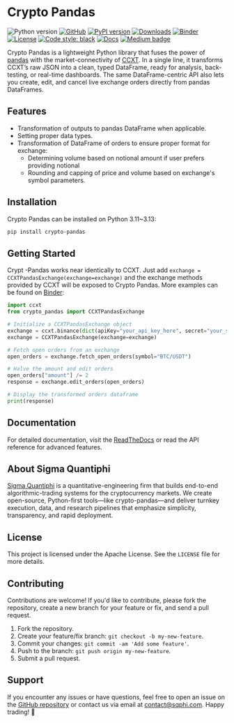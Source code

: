 # Crypto Pandas

![Python version](https://img.shields.io/badge/python-3.11%20%7C%203.12%20%7C%203.13-blue.svg)
[![GitHub](https://img.shields.io/badge/github-Visit&nbsp;Repo-black?style=for-the-badge&logo=github)](https://github.com/sigma-quantiphi/crypto-pandas)
[![PyPI version](https://badge.fury.io/py/crypto-pandas.svg)](https://pypi.org/project/crypto-pandas/)
[![Downloads](https://img.shields.io/pypi/dm/crypto-pandas)](https://pypi.org/project/crypto-pandas/#files)
[![Binder](https://mybinder.org/badge_logo.svg)](https://mybinder.org/v2/gh/sigma-quantiphi/crypto-pandas/HEAD?urlpath=%2Fdoc%2Ftree%2Fexamples)
[![License](https://img.shields.io/badge/license-Apache%202.0-blue.svg)](https://github.com/sigma-quantiphi/crypto-pandas/blob/main/LICENSE.md)
[![Code style: black](https://img.shields.io/badge/code%20style-black-000000.svg)](https://github.com/psf/black)
[![Docs](https://readthedocs.org/projects/crypto-pandas/badge/?version=latest)](https://crypto-pandas.readthedocs.io/en/latest/)
[![Medium badge](https://img.shields.io/badge/-Follow&nbsp;on&nbsp;Medium-black?style=social&logo=medium)](https://medium.com/@lucasjamar47)

Crypto Pandas is a lightweight Python library that fuses the power of [pandas](https://pandas.pydata.org/) with the market-connectivity of [CCXT](https://github.com/ccxt/ccxt/).
In a single line, it transforms CCXT’s raw JSON into a clean, typed DataFrame, ready for analysis, back-testing, or real-time dashboards.
The same DataFrame-centric API also lets you create, edit, and cancel live exchange orders directly from pandas DataFrames.

## Features

- Transformation of outputs to pandas DataFrame when applicable.
- Setting proper data types.
- Transformation of DataFrame of orders to ensure proper format for exchange:
  - Determining volume based on notional amount if user prefers providing notional
  - Rounding and capping of price and volume based on exchange's symbol parameters.

## Installation

Crypto Pandas can be installed on Python 3.11~3.13:

```bash
pip install crypto-pandas
```

## Getting Started

Crypt -Pandas works near identically to CCXT. Just add `exchange = CCXTPandasExchange(exchange=exchange)`
and the exchange methods provided by CCXT will be exposed to Crypto Pandas.
More examples can be found on [Binder](https://mybinder.org/v2/gh/sigma-quantiphi/crypto-pandas/HEAD?urlpath=%2Fdoc%2Ftree%2Fexamples): 

```python
import ccxt
from crypto_pandas import CCXTPandasExchange

# Initialize a CCXTPandasExchange object
exchange = ccxt.binance(dict(apiKey="your_api_key_here", secret="your_secret_here"))
exchange = CCXTPandasExchange(exchange=exchange)

# Fetch open orders from an exchange
open_orders = exchange.fetch_open_orders(symbol="BTC/USDT")

# Halve the amount and edit orders
open_orders["amount"] /= 2
response = exchange.edit_orders(open_orders)

# Display the transformed orders dataframe
print(response)
```

## Documentation

For detailed documentation, visit the [ReadTheDocs](https://crypto-pandas.readthedocs.io/en/latest/) or read the API reference for
advanced features.

## About Sigma Quantiphi
[Sigma Quantiphi](https://www.sigmaquantiphi.com/) is a quantitative-engineering firm that builds end-to-end algorithmic-trading systems for the cryptocurrency markets.
We create open-source, Python-first tools—like crypto-pandas—and deliver turnkey execution, data, and research pipelines that emphasize simplicity, transparency, and rapid deployment.

## License

This project is licensed under the Apache License. See the `LICENSE` file for more details.

## Contributing

Contributions are welcome! If you'd like to contribute, please fork the repository, create a new branch for your feature
or fix, and send a pull request.

1. Fork the repository.
2. Create your feature/fix branch: `git checkout -b my-new-feature`.
3. Commit your changes: `git commit -am 'Add some feature'`.
4. Push to the branch: `git push origin my-new-feature`.
5. Submit a pull request.

## Support

If you encounter any issues or have questions, feel free to open an issue on
the [GitHub repository](https://github.com/yourusername/crypto-pandas) or contact us via email at contact@sqphi.com.
Happy trading! 🚀

